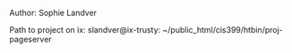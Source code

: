 Author:  Sophie Landver 

Path to project on ix:  slandver@ix-trusty: ~/public_html/cis399/htbin/proj-pageserver


